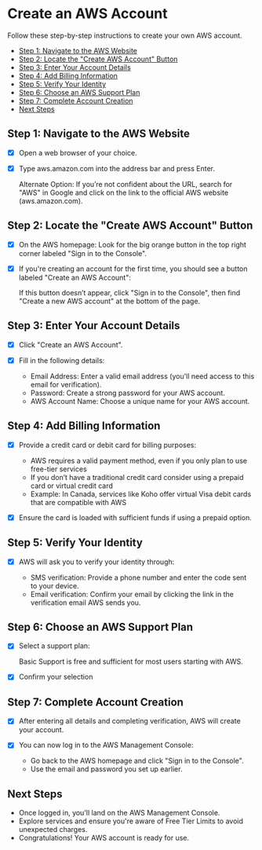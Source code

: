 # Create an AWS Account

Follow these step-by-step instructions to create your own AWS account.

* [Step 1: Navigate to the AWS Website](#step-1-navigate-to-the-aws-website)
* [Step 2: Locate the "Create AWS Account" Button](#step-2-locate-the-create-aws-account-button)
* [Step 3: Enter Your Account Details](#step-3-enter-your-account-details)
* [Step 4: Add Billing Information](#step-4-add-billing-information)
* [Step 5: Verify Your Identity](#step-5-verify-your-identity)
* [Step 6: Choose an AWS Support Plan](#step-6-choose-an-aws-support-plan)
* [Step 7: Complete Account Creation](#step-7-complete-account-creation)
* [Next Steps](#next-steps)

## Step 1: Navigate to the AWS Website

* [X] Open a web browser of your choice.

* [X] Type aws.amazon.com into the address bar and press Enter.

    Alternate Option: If you’re not confident about the URL, search for "AWS" in Google
    and click on the link to the official AWS website (aws.amazon.com).

## Step 2: Locate the "Create AWS Account" Button

* [X] On the AWS homepage: Look for the big orange button in the top right corner
  labeled "Sign in to the Console".

* [X] If you're creating an account for the first time, you should see a button
  labeled "Create an AWS Account":

    If this button doesn’t appear, click "Sign in to the Console", then find "Create a
    new AWS account" at the bottom of the page.

## Step 3: Enter Your Account Details

* [X] Click "Create an AWS Account".

* [X] Fill in the following details:

    * Email Address: Enter a valid email address (you'll need access to this email for
      verification).
    * Password: Create a strong password for your AWS account.
    * AWS Account Name: Choose a unique name for your AWS account.

## Step 4: Add Billing Information

* [X] Provide a credit card or debit card for billing purposes:

    * AWS requires a valid payment method, even if you only plan to use free-tier
        services
    * If you don’t have a traditional credit card consider using a prepaid card or
        virtual credit card
    * Example: In Canada, services like Koho offer virtual Visa debit cards that are
        compatible with AWS

* [X] Ensure the card is loaded with sufficient funds if using a prepaid option.

## Step 5: Verify Your Identity

* [X] AWS will ask you to verify your identity through:

    * SMS verification: Provide a phone number and enter the code sent to your device.
    * Email verification: Confirm your email by clicking the link in the verification
        email AWS sends you.

## Step 6: Choose an AWS Support Plan

* [X] Select a support plan:

    Basic Support is free and sufficient for most users starting with AWS.

* [X] Confirm your selection

## Step 7: Complete Account Creation

* [X] After entering all details and completing verification, AWS will create your
  account.

* [X] You can now log in to the AWS Management Console:

    * Go back to the AWS homepage and click "Sign in to the Console".
    * Use the email and password you set up earlier.

## Next Steps

* Once logged in, you'll land on the AWS Management Console.
* Explore services and ensure you're aware of Free Tier Limits to avoid unexpected
charges.
* Congratulations! Your AWS account is ready for use.
